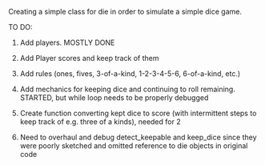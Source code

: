 Creating a simple class for die in order to simulate a simple dice game.

TO DO:

1.  Add players. MOSTLY DONE

2.  Add Player scores and keep track of them 

3.  Add rules (ones, fives, 3-of-a-kind, 1-2-3-4-5-6, 6-of-a-kind, etc.)

4.  Add mechanics for keeping dice and continuing to roll remaining.  STARTED, but while loop needs to be properly debugged

5.  Create function converting kept dice to score (with intermittent steps to keep track of e.g. three of a kinds), needed for 2

6.  Need to overhaul and debug detect_keepable and keep_dice since they were poorly sketched and omitted reference to die objects in original code
